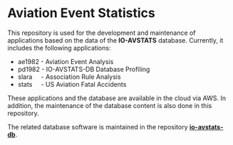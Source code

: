 # Aviation Event Statistics

This repository is used for the development and maintenance of applications based on the data of the **IO-AVSTATS** database. 
Currently, it includes the following applications:

- ae1982 - Aviation Event Analysis
- pd1982 - IO-AVSTATS-DB Database Profiling
- slara&nbsp;&nbsp;&nbsp;&nbsp; - Association Rule Analysis
- stats&nbsp;&nbsp;&nbsp;&nbsp; - US Aviation Fatal Accidents

These applications and the database are available in the cloud via AWS.
In addition, the maintenance of the database content is also done in this repository. 

The related database software is maintained in the repository **[io-avstats-db](https://github.com/io-aero/io-avstats-db)**.
